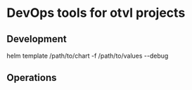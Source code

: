 # DevOps tools for otvl projects

## Development

  helm template /path/to/chart -f /path/to/values --debug

## Operations
